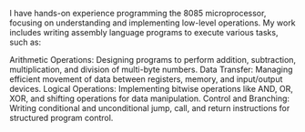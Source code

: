 I have hands-on experience programming the 8085 microprocessor, focusing on understanding and implementing low-level operations. My work includes writing assembly language programs to execute various tasks, such as:

Arithmetic Operations: Designing programs to perform addition, subtraction, multiplication, and division of multi-byte numbers.
Data Transfer: Managing efficient movement of data between registers, memory, and input/output devices.
Logical Operations: Implementing bitwise operations like AND, OR, XOR, and shifting operations for data manipulation.
Control and Branching: Writing conditional and unconditional jump, call, and return instructions for structured program control.

